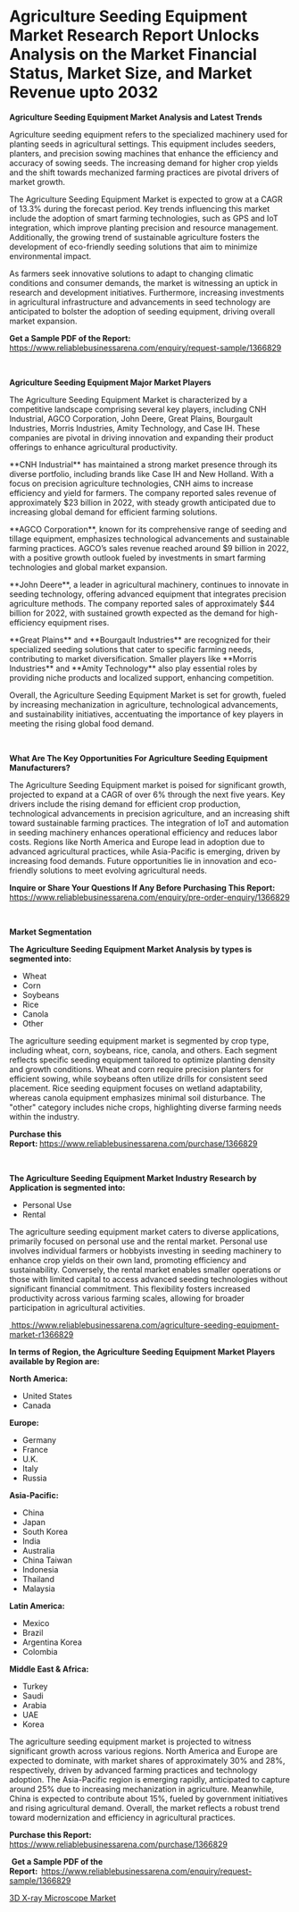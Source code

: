 <p><h1>Agriculture Seeding Equipment Market Research Report Unlocks Analysis on the Market Financial Status, Market Size, and Market Revenue upto 2032</h1></p><p><strong>Agriculture Seeding Equipment Market Analysis and Latest Trends</strong></p>
<p><p>Agriculture seeding equipment refers to the specialized machinery used for planting seeds in agricultural settings. This equipment includes seeders, planters, and precision sowing machines that enhance the efficiency and accuracy of sowing seeds. The increasing demand for higher crop yields and the shift towards mechanized farming practices are pivotal drivers of market growth. </p><p>The Agriculture Seeding Equipment Market is expected to grow at a CAGR of 13.3% during the forecast period. Key trends influencing this market include the adoption of smart farming technologies, such as GPS and IoT integration, which improve planting precision and resource management. Additionally, the growing trend of sustainable agriculture fosters the development of eco-friendly seeding solutions that aim to minimize environmental impact. </p><p>As farmers seek innovative solutions to adapt to changing climatic conditions and consumer demands, the market is witnessing an uptick in research and development initiatives. Furthermore, increasing investments in agricultural infrastructure and advancements in seed technology are anticipated to bolster the adoption of seeding equipment, driving overall market expansion.</p></p>
<p><strong>Get a Sample PDF of the Report:&nbsp;</strong> <a href="https://www.reliablebusinessarena.com/enquiry/request-sample/1366829?utm_campaign=2746&utm_medium=2&utm_source=Github&utm_content=ia&utm_term=22032025&utm_id=agriculture-seeding-equipment">https://www.reliablebusinessarena.com/enquiry/request-sample/1366829</a></p>
<p>&nbsp;</p>
<p><strong>Agriculture Seeding Equipment Major Market Players</strong></p>
<p><p>The Agriculture Seeding Equipment Market is characterized by a competitive landscape comprising several key players, including CNH Industrial, AGCO Corporation, John Deere, Great Plains, Bourgault Industries, Morris Industries, Amity Technology, and Case IH. These companies are pivotal in driving innovation and expanding their product offerings to enhance agricultural productivity.</p><p>**CNH Industrial** has maintained a strong market presence through its diverse portfolio, including brands like Case IH and New Holland. With a focus on precision agriculture technologies, CNH aims to increase efficiency and yield for farmers. The company reported sales revenue of approximately $23 billion in 2022, with steady growth anticipated due to increasing global demand for efficient farming solutions.</p><p>**AGCO Corporation**, known for its comprehensive range of seeding and tillage equipment, emphasizes technological advancements and sustainable farming practices. AGCO’s sales revenue reached around $9 billion in 2022, with a positive growth outlook fueled by investments in smart farming technologies and global market expansion.</p><p>**John Deere**, a leader in agricultural machinery, continues to innovate in seeding technology, offering advanced equipment that integrates precision agriculture methods. The company reported sales of approximately $44 billion for 2022, with sustained growth expected as the demand for high-efficiency equipment rises.</p><p>**Great Plains** and **Bourgault Industries** are recognized for their specialized seeding solutions that cater to specific farming needs, contributing to market diversification. Smaller players like **Morris Industries** and **Amity Technology** also play essential roles by providing niche products and localized support, enhancing competition.</p><p>Overall, the Agriculture Seeding Equipment Market is set for growth, fueled by increasing mechanization in agriculture, technological advancements, and sustainability initiatives, accentuating the importance of key players in meeting the rising global food demand.</p></p>
<p>&nbsp;</p>
<p><strong>What Are The Key Opportunities For Agriculture Seeding Equipment Manufacturers?</strong></p>
<p><p>The Agriculture Seeding Equipment market is poised for significant growth, projected to expand at a CAGR of over 6% through the next five years. Key drivers include the rising demand for efficient crop production, technological advancements in precision agriculture, and an increasing shift toward sustainable farming practices. The integration of IoT and automation in seeding machinery enhances operational efficiency and reduces labor costs. Regions like North America and Europe lead in adoption due to advanced agricultural practices, while Asia-Pacific is emerging, driven by increasing food demands. Future opportunities lie in innovation and eco-friendly solutions to meet evolving agricultural needs.</p></p>
<p><strong>Inquire or Share Your Questions If Any Before Purchasing This Report:</strong> <a href="https://www.reliablebusinessarena.com/enquiry/pre-order-enquiry/1366829?utm_campaign=2746&utm_medium=2&utm_source=Github&utm_content=ia&utm_term=22032025&utm_id=agriculture-seeding-equipment">https://www.reliablebusinessarena.com/enquiry/pre-order-enquiry/1366829</a></p>
<p>&nbsp;</p>
<p><strong>Market Segmentation</strong></p>
<p><strong>The Agriculture Seeding Equipment Market Analysis by types is segmented into:</strong></p>
<p><ul><li>Wheat</li><li>Corn</li><li>Soybeans</li><li>Rice</li><li>Canola</li><li>Other</li></ul></p>
<p><p>The agriculture seeding equipment market is segmented by crop type, including wheat, corn, soybeans, rice, canola, and others. Each segment reflects specific seeding equipment tailored to optimize planting density and growth conditions. Wheat and corn require precision planters for efficient sowing, while soybeans often utilize drills for consistent seed placement. Rice seeding equipment focuses on wetland adaptability, whereas canola equipment emphasizes minimal soil disturbance. The "other" category includes niche crops, highlighting diverse farming needs within the industry.</p></p>
<p><strong>Purchase this Report:&nbsp;</strong><a href="https://www.reliablebusinessarena.com/purchase/1366829?utm_campaign=2746&utm_medium=2&utm_source=Github&utm_content=ia&utm_term=22032025&utm_id=agriculture-seeding-equipment">https://www.reliablebusinessarena.com/purchase/1366829</a></p>
<p>&nbsp;</p>
<p><strong>The Agriculture Seeding Equipment Market Industry Research by Application is segmented into:</strong></p>
<p><ul><li>Personal Use</li><li>Rental</li></ul></p>
<p><p>The agriculture seeding equipment market caters to diverse applications, primarily focused on personal use and the rental market. Personal use involves individual farmers or hobbyists investing in seeding machinery to enhance crop yields on their own land, promoting efficiency and sustainability. Conversely, the rental market enables smaller operations or those with limited capital to access advanced seeding technologies without significant financial commitment. This flexibility fosters increased productivity across various farming scales, allowing for broader participation in agricultural activities.</p></p>
<p><a href="https://www.reliablebusinessarena.com/agriculture-seeding-equipment-market-r1366829?utm_campaign=2746&utm_medium=2&utm_source=Github&utm_content=ia&utm_term=22032025&utm_id=agriculture-seeding-equipment">&nbsp;https://www.reliablebusinessarena.com/agriculture-seeding-equipment-market-r1366829</a></p>
<p><strong>In terms of Region, the Agriculture Seeding Equipment Market Players available by Region are:</strong></p>
<p>
    <p> <strong> North America: </strong>
        <ul>
            <li>United States</li>
            <li>Canada</li>
        </ul>
        </p> 
    <p> <strong> Europe: </strong>
        <ul>
            <li>Germany</li>
            <li>France</li>
            <li>U.K.</li>
            <li>Italy</li>
            <li>Russia</li>
        </ul>
        </p> 
    <p> <strong> Asia-Pacific: </strong>
        <ul>
            <li>China</li>
            <li>Japan</li>
            <li>South Korea</li>
            <li>India</li>
            <li>Australia</li>
            <li>China Taiwan</li>
            <li>Indonesia</li>
            <li>Thailand</li>
            <li>Malaysia</li>
        </ul>
        </p> 
    <p> <strong> Latin America: </strong>
        <ul>
            <li>Mexico</li>
            <li>Brazil</li>
            <li>Argentina Korea</li>
            <li>Colombia</li>
        </ul>
        </p> 
    <p> <strong> Middle East & Africa: </strong>
        <ul>
            <li>Turkey</li>
            <li>Saudi</li>
            <li>Arabia</li>
            <li>UAE</li>
            <li>Korea</li>
        </ul>
    </p>
    </p>
<p><p>The agriculture seeding equipment market is projected to witness significant growth across various regions. North America and Europe are expected to dominate, with market shares of approximately 30% and 28%, respectively, driven by advanced farming practices and technology adoption. The Asia-Pacific region is emerging rapidly, anticipated to capture around 25% due to increasing mechanization in agriculture. Meanwhile, China is expected to contribute about 15%, fueled by government initiatives and rising agricultural demand. Overall, the market reflects a robust trend toward modernization and efficiency in agricultural practices.</p></p>
<p><strong>Purchase this Report: </strong><a href="https://www.reliablebusinessarena.com/purchase/1366829?utm_campaign=2746&utm_medium=2&utm_source=Github&utm_content=ia&utm_term=22032025&utm_id=agriculture-seeding-equipment">https://www.reliablebusinessarena.com/purchase/1366829</a></p>
<p>&nbsp;<strong>Get a Sample PDF of the Report:&nbsp;&nbsp;</strong><a href="https://www.reliablebusinessarena.com/enquiry/request-sample/1366829?utm_campaign=2746&utm_medium=2&utm_source=Github&utm_content=ia&utm_term=22032025&utm_id=agriculture-seeding-equipment">https://www.reliablebusinessarena.com/enquiry/request-sample/1366829</a></p>
<p><strong></strong></p>
<p><p><a href="https://github.com/vilolakoreni/Market-Research-Report-List-1/blob/main/3d-x-ray-microscope-market.md?utm_campaign=2746&utm_medium=2&utm_source=Github&utm_content=ia&utm_term=22032025&utm_id=agriculture-seeding-equipment">3D X-ray Microscope Market</a></p></p>